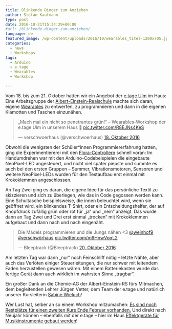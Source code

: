```yaml
---
title: Blinkende Dinger zum Anziehen
author: Stefan Kaufmann
type: post
date: 2016-10-21T15:34:29+00:00
#url: /blinkende-dinger-zum-anziehen/
language: de
featured_image: /wp-content/uploads/2016/10/wearables_titel-1200x705.jpg
categories:
  - news
  - Workshops
tags:
  - Arduino
  - e.tage
  - Wearables
  - Workshop

---
```

Vom 18. bis zum 21. Oktober hatten wir ein Angebot der [e.tage Ulm][1] im Haus: Eine Arbeitsgruppe der [Albert-Einstein-Realschule][2] machte sich daran, eigene [Wearables][3] zu entwerfen, zu programmieren und dann in die eigenen Klamotten und Taschen einzunähen.

<blockquote class="twitter-tweet" data-lang="de">
  <p lang="de" dir="ltr">
    „Mach mal ein nicht so penetrantes grün!“ – Wearables-Workshop der e.tage Ulm in unserem Haus 🙂 <a href="https://t.co/R8EJNs4KeS">pic.twitter.com/R8EJNs4KeS</a>
  </p>
  
  <p>
    &mdash; verschwoerhaus (@verschwoerhaus) <a href="https://twitter.com/verschwoerhaus/status/788373315949854721">18. Oktober 2016</a>
  </p>
</blockquote>



Obwohl die wenigsten der Schüler*innen Programmiererfahrung hatten, ging die Experimentiererei mit den [Flora-Controllern][4] schnell voran: Im Handumdrehen war mit den Arduino-Codebeispielen die eingebaute NeoPixel-LED angesteuert, und nicht viel später piepste und summte es auch bei den ersten Gruppen – Summer, Vibrationsmotoren, Sensoren und weitere NeoPixel-LEDs wurden für den Testaufbau erst einmal mit Krokoklemmen angeschlossen.

<!--more-->

An Tag Zwei ging es daran, die eigene Idee für das persönliche Textil zu skizzieren und sich zu überlegen, wie das in Code gegossen werden kann. Eine Schultasche beispielsweise, die innen beleuchtet wird, wenn sie geöffnet wird, ein blinkendes T-Shirt, oder ein Entscheidungshelfer, der auf Knopfdruck zufällig grün oder rot für „ja“ und „nein“ anzeigt. Das wurde dann an Tag Zwei und Drei erst einmal „trocken“ mit Krokoklemmen aufgebaut und dann nach und nach eingenäht.

<blockquote class="twitter-tweet" data-lang="de">
  <p lang="de" dir="ltr">
    Die Mädels programmieren und die Jungs nähen <3 <a href="https://twitter.com/weinhof9">@weinhof9</a> <a href="https://twitter.com/hashtag/verschw%C3%B6rhaus?src=hash">#verschwörhaus</a> <a href="https://t.co/m9HnwVoqL2">pic.twitter.com/m9HnwVoqL2</a>
  </p>
  
  <p>
    &mdash; Bleeptrack (@Bleeptrack) <a href="https://twitter.com/Bleeptrack/status/789088626298777600">20. Oktober 2016</a>
  </p>
</blockquote>



Am letzten Tag war dann „nur“ noch Feinschliff nötig – letzte Nähte, aber auch das Verlöten einiger Steuerleitungen, die nur schwer mit leitendem Faden herzustellen gewesen wären. Mit einem Batteriekasten wurde das fertige Gerät dann auch wirklich im wahrsten Sinne „tragbar“.

Ein großer Dank an die Chemie-AG der Albert-Einstein-RS fürs Mitmachen, dem begleitenden Lehrer Jürgen Vetter, dem Team der e.tage und natürlich unserer Kursleiterin [Sabine Wieluch][5]!

Wer Lust hat, selber an so einem Workshop mitzumachen: [Es sind noch Restplätze für einen zweiten Kurs Ende Februar vorhanden.][6] Und direkt nach Neujahr können – ebenfalls mit der e.tage – hier im Haus [Effektgeräte für Musikinstrumente gebaut werden][7]!

 [1]: http://etage-ulm.de/
 [2]: http://www.einstein-rs.de/
 [3]: https://en.wikipedia.org/wiki/Wearable_computer
 [4]: https://learn.adafruit.com/getting-started-with-flora?view=all
 [5]: https://www.bleeptrack.de/
 [6]: http://www.etage-ulm.de/index.php?id=42&tx_seminars_pi1%5BshowUid%5D=319
 [7]: http://www.etage-ulm.de/index.php?id=42&tx_seminars_pi1%5BshowUid%5D=315
